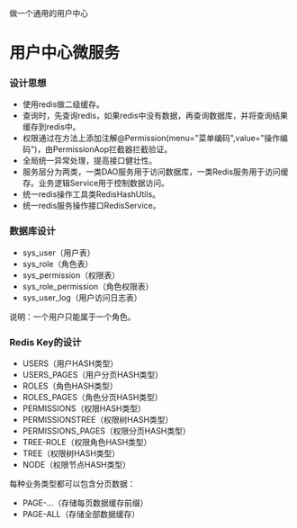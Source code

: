 做一个通用的用户中心
# 用户中心微服务

### 设计思想

- 使用redis做二级缓存。
- 查询时，先查询redis，如果redis中没有数据，再查询数据库，并将查询结果缓存到redis中。 
- 权限通过在方法上添加注解@Permission(menu="菜单编码",value="操作编码")，由PermissionAop拦截器拦截验证。
- 全局统一异常处理，提高接口健壮性。
- 服务层分为两类，一类DAO服务用于访问数据库，一类Redis服务用于访问缓存。业务逻辑Service用于控制数据访问。
- 统一redis操作工具类RedisHashUtils。
- 统一redis服务操作接口RedisService。


### 数据库设计

- sys_user（用户表）
- sys_role（角色表）
- sys_permission（权限表）
- sys_role_permission（角色权限表）
- sys_user_log（用户访问日志表）

说明：一个用户只能属于一个角色。

### Redis Key的设计

- USERS（用户HASH类型）
- USERS_PAGES（用户分页HASH类型）
- ROLES（角色HASH类型）
- ROLES_PAGES（角色分页HASH类型）
- PERMISSIONS（权限HASH类型）
- PERMISSIONSTREE（权限树HASH类型）
- PERMISSIONS_PAGES（权限分页HASH类型）
- TREE-ROLE（权限角色HASH类型）
- TREE（权限树HASH类型）
- NODE（权限节点HASH类型）

每种业务类型都可以包含分页数据：

- PAGE-...（存储每页数据缓存前缀）
- PAGE-ALL（存储全部数据缓存）




